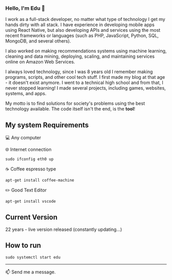 
### Hello, I'm Edu 👋

I work as a full-stack developer, no matter what type of technology I get my hands dirty with all stack. I have experience in developing mobile apps using React Native, but also developing APIs and services using the most recent frameworks or languages (such as PHP, JavaScript, Python, SQL, MongoDB, and several others).

I also worked on making recommendations systems using machine learning, cleaning and data mining, deploying, scaling, and maintaining services online on Amazon Web Services.

I always loved technology, since I was 8 years old I remember making programs, scripts, and other cool tech stuff. I first made my blog at that age - it doesn't exist anymore. I went to a technical high school and from that, I never stopped learning! I made several projects, including games, websites, systems, and apps.

My motto is to find solutions for society's problems using the best technology available. The code itself isn't the end, is the **tool**! 

## My system Requirements 
💻  Any computer

🌐  Internet connection

```
sudo ifconfig eth0 up
```
☕ Coffee espresso type

```
apt-get install coffee-machine
```
✏️ Good Text Editor

```
apt-get install vscode
```

## Current Version
22 years - live version released (constantly updating...)

## How to run

```
sudo systemctl start edu
```

-----

📫  Send me a message.
